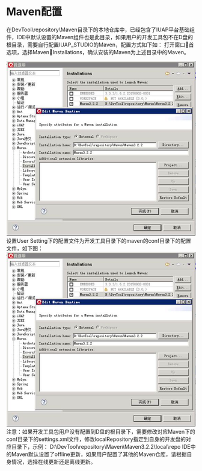 # Maven配置
在DevTool\repository\Maven目录下的本地仓库中，已经包含了IUAP平台基础组件，IDE中默认设置的Maven组件也是此目录，如果用户的开发工具包不在D盘的根目录，需要自行配置IUAP_STUDIO的Maven，配置方式如下如：
打开窗口首选项，选择MavenInstallations，确认安装的Maven为上述目录中的Maven。

![图](/img/image003.jpg)
设置User Setting下的配置文件为开发工具目录下的maven的conf目录下的配置文件，如下图：
 ![工具目录](/img/image003.jpg)
注意：如果开发工具包用户没有配置到D盘的根目录下，需要修改对应Maven下的conf目录下的settings.xml文件，修改localRepository指定到自身的开发盘的对应目录下，示例：
<localRepository>D:\DevTool\repository\Maven\Maven3.2.2\local\repo</localRepository>
    IDE中的Maven默认设置了offline更新，如果用户配置了其他的Maven仓库，请根据自身情况，选择在线更新还是离线更新。


